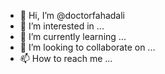 - 👋 Hi, I’m @doctorfahadali
- 👀 I’m interested in ...
- 🌱 I’m currently learning ...
- 💞️ I’m looking to collaborate on ...
- 📫 How to reach me ...

<!---
doctorfahadali/doctorfahadali is a ✨ special ✨ repository because its `README.md` (this file) appears on your GitHub profile.
You can click the Preview link to take a look at your changes.
--->
